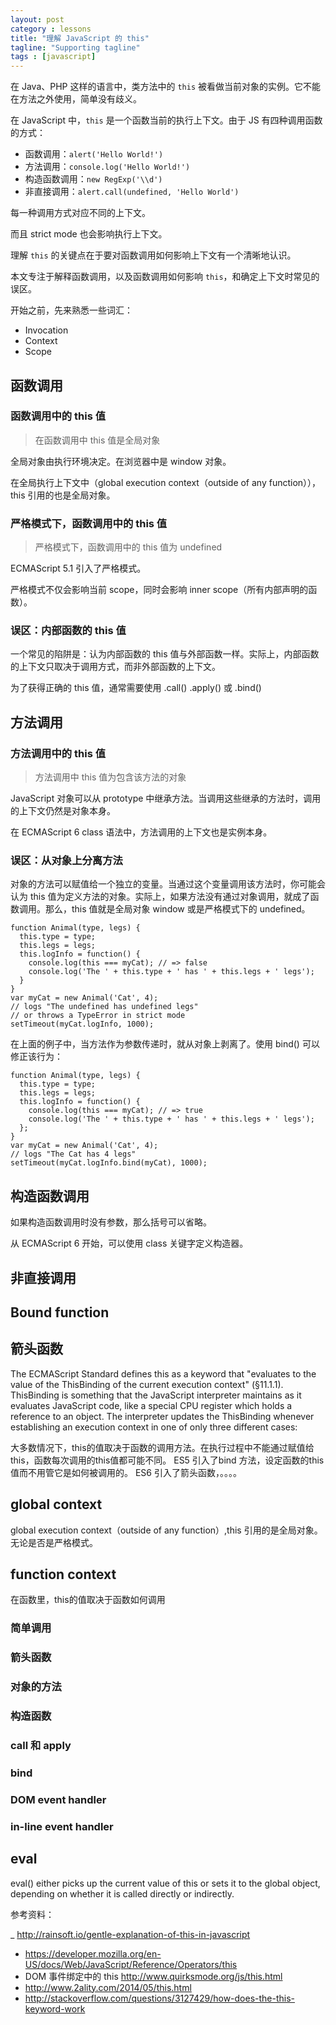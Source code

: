 ```yaml
---
layout: post
category : lessons
title: "理解 JavaScript 的 this"
tagline: "Supporting tagline"
tags : [javascript]
---
```


在 Java、PHP 这样的语言中，类方法中的 `this` 被看做当前对象的实例。它不能在方法之外使用，简单没有歧义。

在 JavaScript 中，`this` 是一个函数当前的执行上下文。由于 JS 有四种调用函数的方式：

- 函数调用：`alert('Hello World!')`
- 方法调用：`console.log('Hello World!')`
- 构造函数调用：`new RegExp('\\d')`
- 非直接调用：`alert.call(undefined, 'Hello World')`

每一种调用方式对应不同的上下文。

而且 strict mode 也会影响执行上下文。

理解 `this` 的关键点在于要对函数调用如何影响上下文有一个清晰地认识。

本文专注于解释函数调用，以及函数调用如何影响 `this`，和确定上下文时常见的误区。

开始之前，先来熟悉一些词汇：

- Invocation
- Context
- Scope


## 函数调用
### 函数调用中的 this 值

> 在函数调用中 this 值是全局对象

全局对象由执行环境决定。在浏览器中是 window 对象。

在全局执行上下文中（global execution context（outside of any function）），this 引用的也是全局对象。

### 严格模式下，函数调用中的 this 值


> 严格模式下，函数调用中的 this 值为 undefined

ECMAScript 5.1 引入了严格模式。
 
严格模式不仅会影响当前 scope，同时会影响 inner scope（所有内部声明的函数）。
 
 
### 误区：内部函数的 this 值
 
一个常见的陷阱是：认为内部函数的 this 值与外部函数一样。实际上，内部函数的上下文只取决于调用方式，而非外部函数的上下文。

为了获得正确的 this 值，通常需要使用 .call() .apply() 或 .bind()

## 方法调用

### 方法调用中的 this 值

> 方法调用中 this 值为包含该方法的对象

JavaScript 对象可以从 prototype 中继承方法。当调用这些继承的方法时，调用的上下文仍然是对象本身。

在 ECMAScript 6 class 语法中，方法调用的上下文也是实例本身。

### 误区：从对象上分离方法

对象的方法可以赋值给一个独立的变量。当通过这个变量调用该方法时，你可能会认为 this 值为定义方法的对象。实际上，如果方法没有通过对象调用，就成了函数调用。那么，this 值就是全局对象 window 或是严格模式下的 undefined。

```
function Animal(type, legs) {  
  this.type = type;
  this.legs = legs;  
  this.logInfo = function() {
    console.log(this === myCat); // => false
    console.log('The ' + this.type + ' has ' + this.legs + ' legs');
  }
}
var myCat = new Animal('Cat', 4);  
// logs "The undefined has undefined legs"
// or throws a TypeError in strict mode
setTimeout(myCat.logInfo, 1000);  
```

在上面的例子中，当方法作为参数传递时，就从对象上剥离了。使用 bind() 可以修正该行为：

```
function Animal(type, legs) {  
  this.type = type;
  this.legs = legs;  
  this.logInfo = function() {
    console.log(this === myCat); // => true
    console.log('The ' + this.type + ' has ' + this.legs + ' legs');
  };
}
var myCat = new Animal('Cat', 4);  
// logs "The Cat has 4 legs"
setTimeout(myCat.logInfo.bind(myCat), 1000);  
```

## 构造函数调用

如果构造函数调用时没有参数，那么括号可以省略。

从 ECMAScript 6 开始，可以使用 class 关键字定义构造器。

## 非直接调用
## Bound function

## 箭头函数

The ECMAScript Standard defines this as a keyword that "evaluates to the value of the ThisBinding of the current execution context" (§11.1.1). ThisBinding is something that the JavaScript interpreter maintains as it evaluates JavaScript code, like a special CPU register which holds a reference to an object. The interpreter updates the ThisBinding whenever establishing an execution context in one of only three different cases:

大多数情况下，this的值取决于函数的调用方法。在执行过程中不能通过赋值给this，函数每次调用的this值都可能不同。
ES5 引入了bind 方法，设定函数的this值而不用管它是如何被调用的。
ES6 引入了箭头函数，。。。。

## global context
global execution context（outside of any function）,this 引用的是全局对象。无论是否是严格模式。

## function context
在函数里，this的值取决于函数如何调用

### 简单调用

### 箭头函数

### 对象的方法

### 构造函数

### call 和 apply

### bind

### DOM event handler

### in-line event handler

## eval
eval() either picks up the current value of this or sets it to the global object, depending on whether it is called directly or indirectly.


参考资料：

_ http://rainsoft.io/gentle-explanation-of-this-in-javascript
- https://developer.mozilla.org/en-US/docs/Web/JavaScript/Reference/Operators/this
- DOM 事件绑定中的 this http://www.quirksmode.org/js/this.html
- http://www.2ality.com/2014/05/this.html
- http://stackoverflow.com/questions/3127429/how-does-the-this-keyword-work